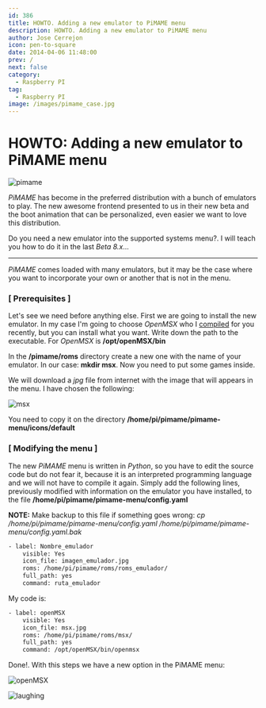 ```yaml
---
id: 386
title: HOWTO. Adding a new emulator to PiMAME menu
description: HOWTO. Adding a new emulator to PiMAME menu
author: Jose Cerrejon
icon: pen-to-square
date: 2014-04-06 11:48:00
prev: /
next: false
category:
  - Raspberry PI
tag:
  - Raspberry PI
image: /images/pimame_case.jpg
---
```


# HOWTO: Adding a new emulator to PiMAME menu

![pimame](/images/pimame_case.jpg)

*PiMAME* has become in the preferred distribution with a bunch of emulators to play. The new awesome frontend presented to us in their new beta and the boot animation that can be personalized, even easier we want to love this distribution. 

Do you need a new emulator into the supported systems menu?. I will teach you how to do it in the last *Beta 8.x*...

- - -
*PiMAME* comes loaded with many emulators, but it may be the case where you want to incorporate your own or another that is not in the menu.

###  [ Prerequisites ]

Let's see we need before anything else. First we are going to install the new emulator. In my case I'm going to choose *OpenMSX* who I [compiled](/post.php?id=382) for you recently, but you can install what you want. Write down the path to the executable. For *OpenMSX* is **/opt/openMSX/bin**

In the **/pimame/roms** directory create a new one with the name of your emulator. In our case: **mkdir msx**. Now you need to put some games inside. 

We will download a *jpg* file from internet with the image that will appears in the menu. I have chosen the following:

![msx](/images/2014/04/msx.jpg)

You need to copy it on the directory **/home/pi/pimame/pimame-menu/icons/default**

###  [ Modifying the menu ]

The new *PiMAME* menu is written in *Python*, so you have to edit the source code but do not fear it, because it is an interpreted programming language and we will not have to compile it again. Simply add the following lines, previously modified with information on the emulator you have installed, to the file **/home/pi/pimame/pimame-menu/config.yaml**

**NOTE:** Make backup to this file if something goes wrong: *cp /home/pi/pimame/pimame-menu/config.yaml /home/pi/pimame/pimame-menu/config.yaml.bak*

```bash
- label: Nombre_emulador
    visible: Yes
    icon_file: imagen_emulador.jpg
    roms: /home/pi/pimame/roms/roms_emulador/
    full_path: yes
    command: ruta_emulador
```

My code is:

```bash
- label: openMSX
    visible: Yes
    icon_file: msx.jpg
    roms: /home/pi/pimame/roms/msx/
    full_path: yes
    command: /opt/openMSX/bin/openmsx
```

Done!. With this steps we have a new option in the PiMAME menu:

![openMSX](/images/2014/04/openmsx_min.jpg)

![laughing](/css/sm/laughing.png)